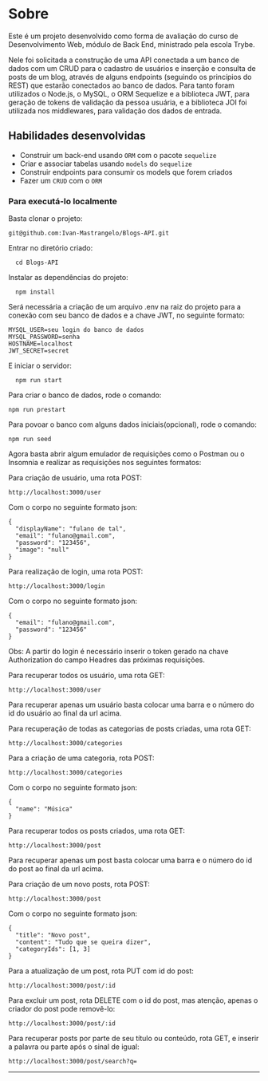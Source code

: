 # Sobre

Este é um projeto desenvolvido como forma de avaliação do curso de Desenvolvimento Web, módulo de Back End, ministrado pela escola Trybe.

Nele foi solicitada a construção de uma API conectada a um banco de dados com um CRUD para o cadastro de usuários e inserção e consulta de posts de um blog, através de alguns endpoints (seguindo os princípios do REST) que estarão conectados ao banco de dados. Para tanto foram utilizados o Node.js, o MySQL, o ORM Sequelize e a biblioteca JWT, para geração de tokens de validação da pessoa usuária, e a biblioteca JOI foi utilizada nos middlewares, para validação dos dados de entrada.

## Habilidades desenvolvidas 

 - Construir um back-end usando `ORM` com o pacote `sequelize`
 - Criar e associar tabelas usando `models` do `sequelize`
 - Construir endpoints para consumir os models que forem criados 
 - Fazer um `CRUD` com o `ORM`

### Para executá-lo localmente

Basta clonar o projeto:
```
git@github.com:Ivan-Mastrangelo/Blogs-API.git
```
Entrar no diretório criado:
```
  cd Blogs-API
  ```
Instalar as dependências do projeto:
```
  npm install
  ```
Será necessária a criação de um arquivo .env na raiz do projeto para a conexão com seu banco de dados e a chave JWT, no seguinte formato:
```
MYSQL_USER=seu login do banco de dados
MYSQL_PASSWORD=senha
HOSTNAME=localhost
JWT_SECRET=secret
```
E iniciar o servidor:
```
  npm run start
  ```
Para criar o banco de dados, rode o comando:
```
npm run prestart
```
Para povoar o banco com alguns dados iniciais(opcional), rode o comando:
```
npm run seed
```
Agora basta abrir algum emulador de requisições como o Postman ou o Insomnia e realizar as requisições nos seguintes formatos:

Para criação de usuário, uma rota POST:
```
http://localhost:3000/user
```
Com o corpo no seguinte formato json:
```
{
  "displayName": "fulano de tal",
  "email": "fulano@gmail.com",
  "password": "123456",
  "image": "null"
}
```

Para realização de login, uma rota POST:
```
http://localhost:3000/login
```
Com o corpo no seguinte formato json:
```
{
  "email": "fulano@gmail.com",
  "password": "123456"
}
```
Obs: A partir do login é necessário inserir o token gerado na chave Authorization do campo Headres das próximas requisições.

Para recuperar todos os usuário, uma rota GET:

```
http://localhost:3000/user
```
Para recuperar apenas um usuário basta colocar uma barra e o número do id do usuário ao final da url acima.

Para recuperação de todas as categorias de posts criadas, uma rota GET:
```
http://localhost:3000/categories
```
Para a criação de uma categoria, rota POST:
```
http://localhost:3000/categories
```
Com o corpo no seguinte formato json:
```
{
  "name": "Música" 
}
```
Para recuperar todos os posts criados, uma rota GET:
```
http://localhost:3000/post
```
Para recuperar apenas um post basta colocar uma barra e o número do id do post ao final da url acima.

Para criação de um novo posts, rota POST:
```
http://localhost:3000/post
```
Com o corpo no seguinte formato json:
```
{
  "title": "Novo post",
  "content": "Tudo que se queira dizer",
  "categoryIds": [1, 3]
}
```
Para a atualização de um post, rota PUT com id do post:
```
http://localhost:3000/post/:id
```
Para excluir um post, rota DELETE com o id do post, mas atenção, apenas o criador do post pode removê-lo:
```
http://localhost:3000/post/:id
```
Para recuperar posts por parte de seu título ou conteúdo, rota GET, e inserir a palavra ou parte após o sinal de igual:
```
http://localhost:3000/post/search?q=
```
---
